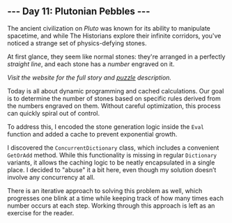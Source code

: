 ## --- Day 11: Plutonian Pebbles ---
The ancient civilization on _Pluto_ was known for its ability to manipulate spacetime, and while The Historians explore their infinite corridors, you've noticed a strange set of physics-defying stones.

At first glance, they seem like normal stones: they're arranged in a perfectly <em>straight line</em>, and each stone has a <em>number</em> engraved on it.

_Visit the website for the full story and [puzzle](https://adventofcode.com/2024/day/11) description._

Today is all about dynamic programming and cached calculations. Our goal is to determine the number of stones based on specific rules derived from the numbers engraved on them. Without careful optimization, this process can quickly spiral out of control.

To address this, I encoded the stone generation logic inside the `Eval` function and added a cache to prevent exponential growth.

I discovered the `ConcurrentDictionary` class, which includes a convenient `GetOrAdd` method. While this functionality is missing in regular `Dictionary` variants, it allows the caching logic to be neatly encapsulated in a single place.  I decided to "abuse" it a bit here, even though my solution doesn’t involve any concurrency at all.

There is an iterative approach to solving this problem as well, which progresses one blink at a time while keeping track of how many times each number occurs at each step. Working through this approach is left as an exercise for the reader.
